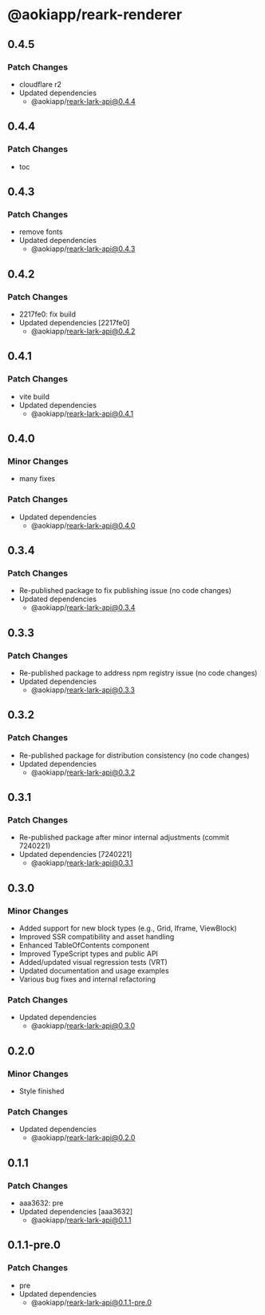 # @aokiapp/reark-renderer

## 0.4.5

### Patch Changes

- cloudflare r2
- Updated dependencies
  - @aokiapp/reark-lark-api@0.4.4

## 0.4.4

### Patch Changes

- toc

## 0.4.3

### Patch Changes

- remove fonts
- Updated dependencies
  - @aokiapp/reark-lark-api@0.4.3

## 0.4.2

### Patch Changes

- 2217fe0: fix build
- Updated dependencies [2217fe0]
  - @aokiapp/reark-lark-api@0.4.2

## 0.4.1

### Patch Changes

- vite build
- Updated dependencies
  - @aokiapp/reark-lark-api@0.4.1

## 0.4.0

### Minor Changes

- many fixes

### Patch Changes

- Updated dependencies
  - @aokiapp/reark-lark-api@0.4.0

## 0.3.4

### Patch Changes

- Re-published package to fix publishing issue (no code changes)
- Updated dependencies
  - @aokiapp/reark-lark-api@0.3.4

## 0.3.3

### Patch Changes

- Re-published package to address npm registry issue (no code changes)
- Updated dependencies
  - @aokiapp/reark-lark-api@0.3.3

## 0.3.2

### Patch Changes

- Re-published package for distribution consistency (no code changes)
- Updated dependencies
  - @aokiapp/reark-lark-api@0.3.2

## 0.3.1

### Patch Changes

- Re-published package after minor internal adjustments (commit 7240221)
- Updated dependencies [7240221]
  - @aokiapp/reark-lark-api@0.3.1

## 0.3.0

### Minor Changes

- Added support for new block types (e.g., Grid, Iframe, ViewBlock)
- Improved SSR compatibility and asset handling
- Enhanced TableOfContents component
- Improved TypeScript types and public API
- Added/updated visual regression tests (VRT)
- Updated documentation and usage examples
- Various bug fixes and internal refactoring

### Patch Changes

- Updated dependencies
  - @aokiapp/reark-lark-api@0.3.0

## 0.2.0

### Minor Changes

- Style finished

### Patch Changes

- Updated dependencies
  - @aokiapp/reark-lark-api@0.2.0

## 0.1.1

### Patch Changes

- aaa3632: pre
- Updated dependencies [aaa3632]
  - @aokiapp/reark-lark-api@0.1.1

## 0.1.1-pre.0

### Patch Changes

- pre
- Updated dependencies
  - @aokiapp/reark-lark-api@0.1.1-pre.0
